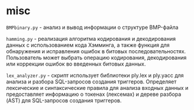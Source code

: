 # misc

`BMPbinary.py` -  анализ и вывод информации о структуре BMP-файла

`hamming.py` - реализация алгоритма кодирования и декодирования данных с использованием кода Хэмминга, а также функция для обнаружения и исправления ошибок в битовых последовательностях. Пользователь может выбрать операцию кодирования, декодирования или коррекции ошибок во введенных битовых данных.

`lex_analyzer.py` - скрипт использует библиотеки ply.lex и ply.yacc для анализа и разбора SQL-запросов создания триггеров. Определяет лексические и синтаксические правила для анализа входных данных и предоставляет информацию о токенах (лексемах) и дереве разбора (AST) для SQL-запросов создания триггеров.
